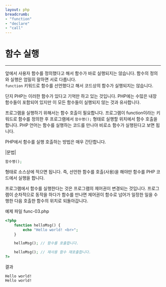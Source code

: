 ```yaml
---
layout: php
breadcrumb:
- "function"
- "declare"
- "call"
---
```


# 함수 실행
---
앞에서 사용자 함수를 정의했다고 해서 함수가 바로 실행되지는 않습니다. 함수의 정의와 실행은 엄밀히 말하면 서로 다릅니다.  
`function` 키워드로 함수를 선언했다고 해서 코드상의 함수가 실행되지는 않습니다.  

단지 PHP는 이러한 함수가 있다고 기억만 하고 있는 것입니다. 
PHP에는 수많은 내장 함수들이 포함되어 있지만 이 모든 함수들이 실행되지 않는 것과 유사합니다.  

프로그램을 실행하기 위해서는 함수 호출이 필요합니다. 
프로그램이 function이라는 키워드로 함수를 정의한 후 프로그램에서 `함수명();` 형태로 실행할 위치에서 함수 호출을 합니다. 
PHP 언어는 함수를 실행하는 코드를 만나야 비로소 함수가 실행된다고 보면 됩니다.  

PHP에서 함수를 실행 호출하는 방법은 매우 간단합니다.  

|문법|
```php
함수명();
```

형태로 소스상에 적으면 됩니다. 즉, 선언한 함수를 호출(사용)을 해야만 함수를 PHP 코드에서 실행을 합니다.  

프로그램에서 함수를 실행한다는 것은 프로그램의 제어권이 변경되는 것입니다. 
프로그램이 순차적으로 동작을 하다가 함수를 만나면 제어권이 함수로 넘어가 일정한 일을 수행한 다음 호출한 함수의 위치로 되돌아갑니다.  

예제 파일 func-03.php
```php
<?php
	function helloMsg() {
    	echo "Hello world! <br>";
	}

	helloMsg(); // 함수를 호출합니다.

	helloMsg(); // 재사용 함수 재호출합니다.
?>
```

결과
```
Hello world!
Hello world! 
```